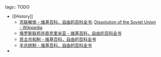tags:: TODO
- [[History]]
  - [苏联解体 - 维基百科，自由的百科全书](https://zh.wikipedia.org/zh-cn/%E8%8B%8F%E8%81%94%E8%A7%A3%E4%BD%93); [Dissolution of the Soviet Union - Wikipedia](https://en.wikipedia.org/wiki/Dissolution_of_the_Soviet_Union)
  - [俄罗斯联邦并吞克里米亚 - 维基百科，自由的百科全书](https://zh.wikipedia.org/zh-cn/%E4%BF%84%E7%BE%85%E6%96%AF%E8%81%AF%E9%82%A6%E4%BD%B5%E5%90%9E%E5%85%8B%E9%87%8C%E7%B1%B3%E4%BA%9E)
  - [民主共和制 - 维基百科，自由的百科全书](https://zh.wikipedia.org/zh-cn/%E6%B0%91%E4%B8%BB%E5%85%B1%E5%92%8C%E5%88%B6)
  - [半总统制 - 维基百科，自由的百科全书](https://zh.wikipedia.org/zh-cn/%E5%8D%8A%E6%80%BB%E7%BB%9F%E5%88%B6)
-